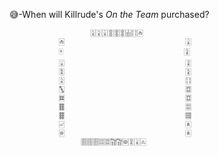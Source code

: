 😅-When will Killrude's <i>On the Team</i> purchased?



                      🀎🀎🀈🀚🀚🀚🀖🀓🀂
               🀂                           🀈
               🀄                           🀍
               🀇                           🀍
               🀋                           🀏
               🀎                           🀓
               🀛                           🀗
               🀜                           🀗
               🀞                           🀕
               🀞                           🀡
               🀐                           🀀
               🀅                           🀀
                    🀘🀘🀘🀕🀕🀟🀟🀙🀋🀈🀃
 
<!---
Cinnoline/Cinnoline is a ✨ special ✨ repository because its `README.md` (this file) appears on your GitHub profile.
You can click the Preview link to take a look at your changes.
--->
